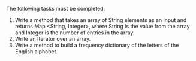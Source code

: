 The following tasks must be completed:

1. Write a method that takes an array of String elements as an input and returns Map <String, Integer>, where String is the value from the array and Integer is the number of entries in the array.
2. Write an Iterator over an array.
3. Write a method to build a frequency dictionary of the letters of the English alphabet.
